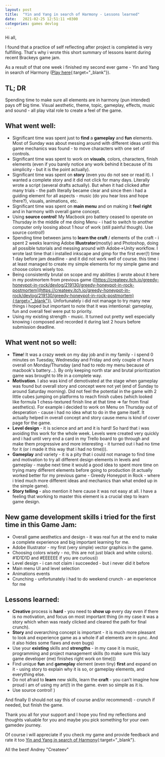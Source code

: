 ```yaml
---
layout: post
title:  "Yin and Yang in search of Harmony - Lessons learned"
date:   2021-02-25 12:51:11 +0300
categories: games devlog
---
```

Hi all,

I found that a practice of self reflecting after project is completed is very fulfilling. That's why i wrote this short summary of lessons learnt during recent Brackeys game jam. 

As a result of that one week i finished my second ever game - Yin and Yang in search of Harmony ([Play here](https://createev.itch.io/yin-yang){:target="_blank"}).

## TL; DR
Spending time to make sure all elements are in harmony (pun intended) pays off big time. Visual aesthetic, theme, topic, gameplay, effects, music and sound - all play vital role to create a feel of the game.

## What went well:

* Significant time was spent just to **find** a **gameplay** and **fun** elements. Most of Sunday was about messing around with different ideas until this game mechanics was found - to move characters with one set of controls. 
* Significant time was spent to work on **visuals**, colors, characters, finish elements (even if you barely notice any work behind it because of its simplicity - but it is the point actually).
* Significant time was spent on **story** (even you do not see or read it). I wanted a complete story and it did not click for many days. Literally wrote a script (several drafts actually). But when it had clicked after many trials - the path literally became clear and since then i had a guiding element for all aspects - music (do you hear loss and hope there?), visuals, animations, etc. 
* Significant time was spent on **main menu** and on making it **feel right** and in harmony with overall game concept.
* Using **source control**! My Macbook pro battery ceased to operate on Thursday in the middle of me doing Menu - i had to switch to another computer only loosing about 1 hour of work (still painful though). Use source control!)
* Spending time between jams to **learn the craft** / elements of the craft - i spent 2 weeks learning Adobe **Illustrator**(mostly) and Photoshop, doing all possible tutorials and messing around with Adobe->Unity workflow. I wrote last time that i installed inkscape and gimp for the first ever(!) time 1 day before jam deadline - and it did not work well of course. this time i at least managed to create my simple elements for my simple game and choose colors wisely too. 
* Being consistently brutal on scope and my abilities (i wrote about it here in my postmortem from previous game ([https://createev.itch.io/greedy-honeypot-in-rock/devlog/219130/greedy-honeypot-in-rock-postmortem](https://createev.itch.io/greedy-honeypot-in-rock/devlog/219130/greedy-honeypot-in-rock-postmortem){:target="_blank"}). Unfortunately i did not manage to try many new things i hoped but important to note that it was intentional: gameplay, fun and overall feel were put to priority.
* Using my existing strength - music. It turned out pretty well especially knowing i composed and recorded it during last 2 hours before submission deadline.

## What went not so well:

* **Time**! It was a crazy week on my day job and in my family - i spend 0 minutes on Tuesday, Wednesday and Friday and only couple of hours overall on Monday/Thursday (and had to redo my menu because of macbook's battery...). By only keeping north star and brutal prioritization game was brought to life in a complete way. 
* **Motivation**. I also was kind of demotivated at the stage when gameplay was found but overall story and concept were not yet (end of Sunday to around Saturday morning). Did not feel the potential in the game with 2 little cubes jumping on platforms to reach finish cubes (which looked like formula 1 chess-textured finish line at that time => far from final aesthetics). For example i decided to work on Menu on Thursday out of desperation - cause i had no idea what to do in the game itself. It actually helped in overall concept and story cause menu is kind of cover page for the game. 
* **Level design** - it is science and art and it is hard! So hard that i was avoiding this work for the whole week. Levels were created very quickly and i had until very end a card in my Trello board to go through and make them progressive and more interesting - it turned out i had no time for it (or i made it this way that i had no time))). 
* **Gameplay** and variety - it is a pity that i could not manage to find time and motivation to try all different design elements in levels and gameplay - maybe next time it would a good idea to spent more time on trying many different elements before going to production (it actually worked better for my previous game - Greedy Honeypot in Rock - where i tried much more different ideas and mechanics than what ended up in the simple game). 
* **Story telling** - also mention it here cause it was not easy at all. I have a feeling that working to master this element is a crucial step to learn game design. 

## New game development skills i tried for the first time in this Game Jam:

* Overall game aesthetics and design - it was real fun at the end to make a complete experience and big important learning for me. 
* Adobe Illustrator - my first (very simple) vector graphics in the game. 
* Choosing colors wisely - no, this are not just black and white colors). #1D1D1D and #EEEEEE if you are curious))
* Level design - i can not claim i succeeded - but i never did it before
* Main menu UI and level selection
* Animations events
* Crunching - unfortunately i had to do weekend crunch - an experience for me

## Lessons learned:

* **Creative** process is **hard** - you need to **show up** every day even if there is no motivation, and focus on most important thing (in my case it was a story which when was ready clicked and cleared the path for final crunch). 
* **Story** and overarching concept is important - it is much more pleasant to look and experience game as a whole if all elements are in sync. And it also hides some flaws and even bugs)
* Use your **existing** skills and **strengths** - in my case it is music, programming and project management skills (to make sure this lazy game developer (me) finishes right work on time)))
* Find unique **fun** and **gameplay** element (even tiny) **first** and expand on it - using story to explain why it is so, or gameplay elements, and everything else. 
* Do not afraid to **learn** new skills, learn the **craft** - you can't imagine how proud i am of using my art(!) in the game. even so simple as it is. 
* Use source control! )

And finally (I should not say this of course and/or recommend) - crunch if needed, but finish the game. 

Thank you all for your support and I hope you find my reflections and thoughts valuable for you and maybe you pick something for your own gamedev journey. 

Of course i will appreciate if you check my game and provide feedback and rate it too [Yin and Yang in search of Harmony](https://createev.itch.io/yin-yang){:target="_blank"}.

All the best!
Andrey "Createev"
